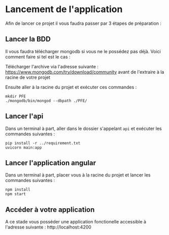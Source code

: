 # Lancement de l'application

Afin de lancer ce projet il vous faudra passer par 3 étapes de préparation :

## Lancer la BDD

Il vous faudra télécharger mongodb si vous ne le possédez pas déjà. Voici comment faire si tel est le cas :

Télécharger l'archive via l'adresse suivante : https://www.mongodb.com/try/download/community avant de l'extraire à la racine de votre projet

Ensuite aller à la racine du projet et exécuter ces commandes :

    mkdir PFE
    ./mongodb/bin/mongod --dbpath ./PFE/


## Lancer l'api

Dans un terminal à part, aller dans le dossier s'appelant `api` et exécuter les commandes suivantes :

    
    pip install -r ../requirement.txt
    uvicorn main:app

## Lancer l'application angular

Dans un terminal à part, placer vous à la racine du projet et lancer les commandes suivantes :

    npm install
    npm start

## Accéder à votre application

A ce stade vous posséder une application fonctionelle accessible à l'adresse suivante : http://localhost:4200
